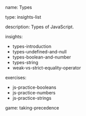 name: Types

type: insights-list

description: Types of JavaScript.

insights:
  - types-introduction
  - types-undefined-and-null
  - types-boolean-and-number
  - types-string
  - weak-vs-strict-equality-operator



exercises:
  - js-practice-booleans
  - js-practice-numbers
  - js-practice-strings




game: taking-precedence
